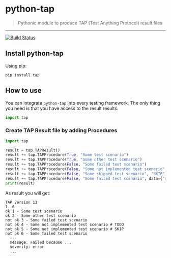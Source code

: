 # python-tap
> Pythonic module to produce TAP (Test Anything Protocol) result files

***

[![Build Status](https://travis-ci.org/timofurrer/python-tap.svg)](https://travis-ci.org/timofurrer/python-tap)

## Install python-tap

Using pip:

    pip install tap


## How to use

You can integrate `python-tap` into every testing framework. The only thing you need is that you have access to the result results.

```python
import tap
```

### Create TAP Result file by adding Procedures

```python
import tap

result = tap.TAPResult()
result += tap.TAPProcedure(True, "Some test scenario")
result += tap.TAPProcedure(True, "Some other test scenario")
result += tap.TAPProcedure(False, "Some failed test scenario")
result += tap.TAPProcedure(False, "Some not implemented test scenario", "TODO")
result += tap.TAPProcedure(False, "Some skipped test scenario", "SKIP")
result += tap.TAPProcedure(False, "Some failed test scenario", data={"message": "Failed because ...", "severity": "error"})
print(result)
```

As result you will get:

```tap
TAP version 13
1..6
ok 1 - Some test scenario
ok 2 - Some other test scenario
not ok 3 - Some failed test scenario
not ok 4 - Some not implemented test scenario # TODO
not ok 5 - Some not implemented test scenario # SKIP
not ok 6 - Some failed test scenario
  ---
  message: Failed because ...
  severity: error
  ...
```
